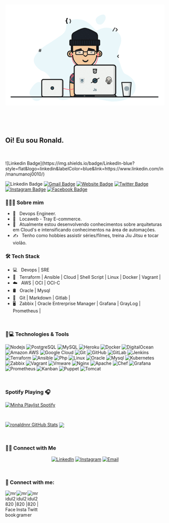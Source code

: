

<p align="center">
<br><img src="https://github.com/ronaldnnr/ronaldnnr/blob/main/Developer.gif" width="800px"><br><br>
</p>
<br/>
<br/>





<h2> Oi! Eu sou Ronald.</h2>
<br/>

<br/>
![Linkedin Badge](https://img.shields.io/badge/LinkedIn-blue?style=flat&logo=linkedin&labelColor=blue&link=https://www.linkedin.com/in/manumanoj0010/) 
<br/>

![Linkedin Badge](https://img.shields.io/badge/LinkedIn-blue?style=flat&logo=linkedin&labelColor=blue&link=https://www.linkedin.com/in/ronald-silva-dev/) [![Gmail Badge](https://img.shields.io/badge/Gmail-red?style=flat-square&logo=Gmail&logoColor=white&link=mailto:ronaldnnr@gmail.com)](mailto:ronaldnnr@gmail.com) [![Website Badge](https://img.shields.io/badge/-Website-47CCCC?style=flat&logo=Google-Chrome&logoColor=white&link=https://manumanoj.me)](https://manumanoj.me) [![Twitter Badge](https://img.shields.io/badge/-Twitter-1ca0f1?style=flat&labelColor=1ca0f1&logo=twitter&logoColor=white&link=https://twitter.com/manumanoj0010)](https://twitter.com/manumanoj0010) [![Instagram Badge](https://img.shields.io/badge/-Instagram-E4405F?style=flat&logo=instagram&logoColor=white&link=https://instagram.com/m.a.n.u.m.a.n.o.j/)](https://instagram.com/m.a.n.u.m.a.n.o.j) [![Facebook Badge](https://img.shields.io/badge/-Facebook-1877f2?style=flat&logo=facebook&logoColor=white&link=https://facebook.com/manumanoj0010)](https://facebook.com/manumanoj0010)
<br/>



<h3> 👨🏻‍💻 Sobre mim </h3>

- 🤔 &nbsp; Devops Engineer.
- 💼 &nbsp; Locaweb - Tray E-commerce.
- 🌱 &nbsp; Atualmente estou desenvolvendo conhecimentos sobre arquiteturas em Cloud's e intensificando conhecimentos na área de automações.
- ✍️ &nbsp; Tenho como hobbies assistir séries/filmes, treina Jiu Jitsu e tocar violão.

<h3>🛠 Tech Stack</h3>

- 💻 &nbsp; Devops | SRE
- 🤖 &nbsp; Terraform | Ansible | Cloud | Shell Script | Linux | Docker | Vagrant |
- ☁️ &nbsp; AWS | OCI | OCI-C
- 🛢 &nbsp; Oracle | Mysql
- 🔧 &nbsp; Git | Markdown | Gitlab |
- 🖥 &nbsp; Zabbix | Oracle Entrerprise Manager | Grafana | GrayLog | Prometheus |

<br/>
<h3> 🚀💻 Technologies & Tools</h3>

![Nodejs](https://img.shields.io/badge/-Nodejs-black?style=flat-square&logo=Node.js)
![PostgreSQL](https://img.shields.io/badge/-PostgreSQL-336791?style=flat-square&logo=postgresql)
![MySQL](https://img.shields.io/badge/-MySQL-black?style=flat-square&logo=mysql)
![Heroku](https://img.shields.io/badge/-Heroku-430098?style=flat-square&logo=heroku)
![Docker](https://img.shields.io/badge/-Docker-black?style=flat-square&logo=docker)
![DigitalOcean](https://img.shields.io/badge/-Digital%20Ocean-darkblue?style=flat-square&logo=digitalocean)
![Amazon AWS](https://img.shields.io/badge/Amazon%20AWS-232F3E?style=flat-square&logo=amazon-aws)
![Google Cloud](https://img.shields.io/badge/Google%20Cloud-black?style=flat-square&logo=google-cloud)
![Git](https://img.shields.io/badge/-Git-black?style=flat-square&logo=git)
![GitHub](https://img.shields.io/badge/-GitHub-181717?style=flat-square&logo=github)
![GitLab](https://img.shields.io/badge/-GitLab-FCA121?style=flat-square&logo=gitlab)
![Jenkins](https://img.shields.io/badge/-Jenkins-darkblue?style=flat-square&logo=jenkins)
![Terraform](https://img.shields.io/badge/-Terraform-darkblue?style=flat-square&logo=terraform)
![Ansible](https://img.shields.io/badge/-Ansible-darkblue?style=flat-square&logo=ansible)
![Php](https://img.shields.io/badge/-Php-darkblue?style=flat-square&logo=php)
![Linux](https://img.shields.io/badge/-Linux-darkblue?style=flat-square&logo=linux)
![Oracle](https://img.shields.io/badge/-Oracle-darkblue?style=flat-square&logo=oracle)
![Mysql](https://img.shields.io/badge/-Mysql-darkblue?style=flat-square&logo=mysql)
![Kubernetes](https://img.shields.io/badge/-Kubernetes-darkblue?style=flat-square&logo=kubernetes)
![Zabbix](https://img.shields.io/badge/-Zabbix-darkblue?style=flat-square&logo=zabbix)
![Vagrant](https://img.shields.io/badge/-Vagrant-darkblue?style=flat-square&logo=vagrant)
![Vmware](https://img.shields.io/badge/-Vmware-darkblue?style=flat-square&logo=Vmware)
![Nginx](https://img.shields.io/badge/-Nginx-darkblue?style=flat-square&logo=Nginx)
![Apache](https://img.shields.io/badge/-Apache-darkblue?style=flat-square&logo=apache)
![Chef](https://img.shields.io/badge/-Chef-darkblue?style=flat-square&logo=Chef)
![Grafana](https://img.shields.io/badge/-Grafana-darkblue?style=flat-square&logo=grafana)
![Prometheus](https://img.shields.io/badge/-Prometheus-darkblue?style=flat-square&logo=prometheus)
![Kanban](https://img.shields.io/badge/-Kanban-darkblue?style=flat-square&logo=kanban)
![Puppet](https://img.shields.io/badge/-Puppet-darkblue?style=flat-square&logo=Puppet)
![Tomcat](https://img.shields.io/badge/-Tomcat-darkblue?style=flat-square&logo=Tomcat)



<br>

### Spotify Playing 🎧

[<img src="https://now-playing-codestackr.vercel.app/api/spotify-playing" alt="Minha Playlist Spotify" width="350" />](https://open.spotify.com/playlist/730LVp8FkCAwIQJXXBZTfQ)

<br/>


[![ronaldnnr GitHub Stats](https://github-readme-stats.vercel.app/api?username=ronaldnnr&show_icons=true)](https://github.com/ronaldnnr)
<a href="https://github.com/ronaldnnr">
  <img align="center" src="https://github-readme-stats.vercel.app/api/top-langs/?username=ronaldnnr&theme=light&hide_langs_below=1" />
</a>

<br/>

<h3> 🤝🏻 Connect with Me </h3>

<p align="center">
<a href="https://www.linkedin.com/in/ronald-silva-dev/"><img alt="LinkedIn" src="https://img.shields.io/badge/LinkedIn-Ronald%20de%20Silva%20-blue?style=flat-square&logo=linkedin"></a>
<a href="https://www.instagram.com/ronaldsi1/"><img alt="Instagram" src="https://img.shields.io/badge/Instagram-Ronald Silva-blue?style=flat-square&logo=instagram"></a>
<a href="mailto:ronaldnnr@gmail.com"><img alt="Email" src="https://img.shields.io/badge/Email-ronaldnnr@gmail.com-blue?style=flat-square&logo=microsoft"></a>
</p>


<br/>

### 🧧 Connect with me:

[<img align="left" alt="mridul2820 | Facebook" width="35px" src="https://mridul2820.github.io/github-assets/assets/social/facebook.svg" />][facebook]
[<img align="left" alt="mridul2820 | Instagram" width="35px" src="https://mridul2820.github.io/github-assets/assets/social/instagram.svg" />][instagram]
[<img align="left" alt="mridul2820 | Twitter" width="35px" src="https://mridul2820.github.io/github-assets/assets/social/twitter.svg" />][twitter]




[facebook]: https://www.facebook.com/nenemj/
[instagram]: https://www.instagram.com/ronaldsi1
[twitter]: https://twitter.com/ronaldsilvannr



